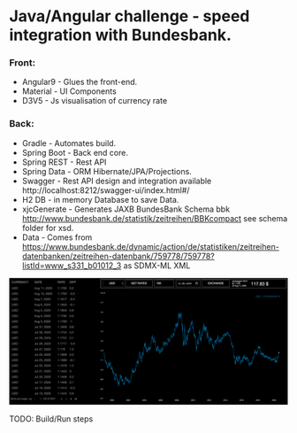 # Java/Angular challenge - speed integration with Bundesbank.

### Front:
* Angular9 - Glues the front-end.
* Material - UI Components
* D3V5 - Js visualisation of currency rate


### Back:
* Gradle - Automates build.
* Spring Boot - Back end core. 
* Spring REST - Rest API
* Spring Data - ORM Hibernate/JPA/Projections.
* Swagger - Rest API design and integration available http://localhost:8212/swagger-ui/index.html#/
* H2 DB - in memory Database to save Data.
* xjcGenerate - Generates JAXB BundesBank Schema bbk http://www.bundesbank.de/statistik/zeitreihen/BBKcompact see schema folder for xsd.
* Data - Comes from https://www.bundesbank.de/dynamic/action/de/statistiken/zeitreihen-datenbanken/zeitreihen-datenbank/759778/759778?listId=www_s331_b01012_3 as SDMX-ML XML

![](exchnage_design.png)

TODO: Build/Run steps
